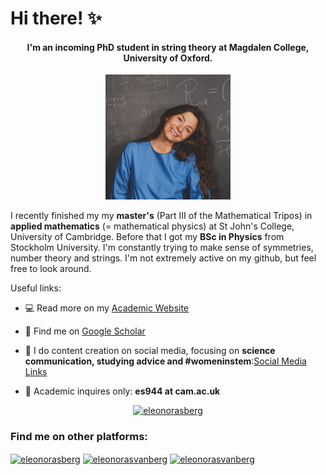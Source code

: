 <h1 align="left">Hi there! ✨</h1>
<h4 align="center">I'm an incoming PhD student in string theory at Magdalen College, University of Oxford.</h4>
<p align="center">
  <img src="https://github.com/3leonora/3leonora.github.io/blob/main/profilepic.jpg?raw=true" width="200">
</p>

I recently finished my my **master's** (Part III of the Mathematical Tripos) in **applied mathematics** (= mathematical physics) at St John's College, University of Cambridge. Before that I got my **BSc in Physics** from Stockholm University. I'm constantly trying to make sense of symmetries, number theory and strings. I'm not extremely active on my github, but feel free to look around.

Useful links:


- 💻 Read more on my [Academic Website](https://3leonora.github.io)

- 🔎 Find me on [Google Scholar](https://scholar.google.com/citations?hl=sv&user=ra1iMvIAAAAJ&view_op=list_works&gmla=AJsN-F7UhW51UJABPDypS5sO2EAcZCihRjskedWM8u44WiOP7jIqiEYkRnOHzVMqDziRDJ4kVeHRnbhwqEsjvFXj59zNFZl0fOnwaAokbeC-IYB-VqaY6Ec)

- 🎨 I do content creation on social media, focusing on **science communication, studying advice and #womeninstem**:[Social Media Links](https://lnk.bio/elle)

- 📧 Academic inquires only: **es944 at cam.ac.uk**

<p align="center"> <a href="https://twitter.com/eleonorasberg" target="blank"><img src="https://img.shields.io/twitter/follow/eleonorasberg?logo=twitter&style=for-the-badge" alt="eleonorasberg" /></a> </p>


<h3 align="left">Find me on other platforms:</h3>
<p align="left">
<a href="https://twitter.com/eleonorasberg" target="blank"><img align="center" src="https://raw.githubusercontent.com/rahuldkjain/github-profile-readme-generator/master/src/images/icons/Social/twitter.svg" alt="eleonorasberg" height="30" width="40" /></a>
<a href="https://linkedin.com/in/eleonorasvanberg" target="blank"><img align="center" src="https://raw.githubusercontent.com/rahuldkjain/github-profile-readme-generator/master/src/images/icons/Social/linked-in-alt.svg" alt="eleonorasvanberg" height="30" width="40" /></a>
<a href="https://instagram.com/eleonorasvanberg" target="blank"><img align="center" src="https://raw.githubusercontent.com/rahuldkjain/github-profile-readme-generator/master/src/images/icons/Social/instagram.svg" alt="eleonorasvanberg" height="30" width="40" /></a>
</p>

